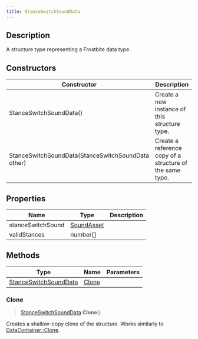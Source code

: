 ```yaml
---
title: StanceSwitchSoundData
---
```

## Description

A structure type representing a Frostbite data type.

## Constructors

| Constructor                                        | Description                                              |
| -------------------------------------------------- | -------------------------------------------------------- |
| StanceSwitchSoundData()                            | Create a new instance of this structure type.            |
| StanceSwitchSoundData(StanceSwitchSoundData other) | Create a reference copy of a structure of the same type. |

## Properties

| Name              | Type                     | Description |
| ----------------- | ------------------------ | ----------- |
| stanceSwitchSound | [SoundAsset](/vext/ref/fb/soundasset/) |             |
| validStances      | number\[\]               |             |

## Methods

| Type                                           | Name            | Parameters |
| ---------------------------------------------- | --------------- | ---------- |
| [StanceSwitchSoundData](/vext/ref/fb/stanceswitchsounddata/) | [Clone](#clone) |            |

### Clone

> [StanceSwitchSoundData](/vext/ref/fb/stanceswitchsounddata/) **Clone**()

Creates a shallow-copy clone of the structure. Works similarly to [DataContainer::Clone](/vext/ref/shared/class/datacontainer#clone).
